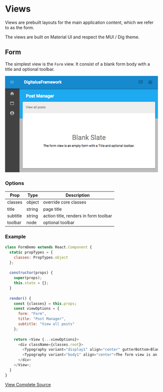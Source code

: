 Views
=====

Views are prebuilt layouts for the main application content, which we refer to as the form.

The views are built on Material UI and respect the MUI / Dig theme.

Form
----

The simplest view is the `Form` view. It consist of a blank form body with a title and optional toolbar.

![Form View Screenshot](assets/view-form.png)

### Options

Prop | Type | Description
-----|------|------------
classes | object | override core classes
title | string | page title
subtitle | string | action title, renders in form toolbar
toolbar | node | optional toolbar

### Example

```javascript
class FormDemo extends React.Component {
  static propTypes = {
    classes: PropTypes.object
  };

  constructor(props) {
    super(props);
    this.state = {};
  }

  render() {
    const {classes} = this.props;
    const viewOptions = {
      form: "Form",
      title: "Post Manager",
      subtitle: "View all posts"
    };

    return <View {...viewOptions}>
      <div className={classes.root}>
        <Typography variant="display1" align="center" gutterBottom>Blank Slate</Typography>
        <Typography variant="body1" align="center">The form view is an empty form with a Title and optional toolbar.</Typography>
      </div>
    </View>;
  }
}
```

[View Complete Source](../src/demo/components/pages/FormDemo/FormDemo.jsx)